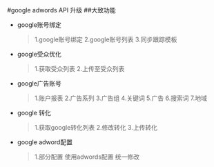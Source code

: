 #google adwords API 升级
##大致功能
* google账号绑定
    >1.google账号绑定
    >2.google账号列表
    >3.同步跟踪模板
* google受众优化
    >1.获取受众列表
    >2.上传至受众列表
* google广告账号
    >1.账户报表
    >2.广告系列
    >3.广告组
    >4.关键词
    >5.广告
    >6.搜索词
    >7.地域
* google 转化
    >1.获取google转化列表
    >2.修改转化
    >3.上传转化
* google adword配置
    >1.部分配置 使用adwords配置 统一修改

